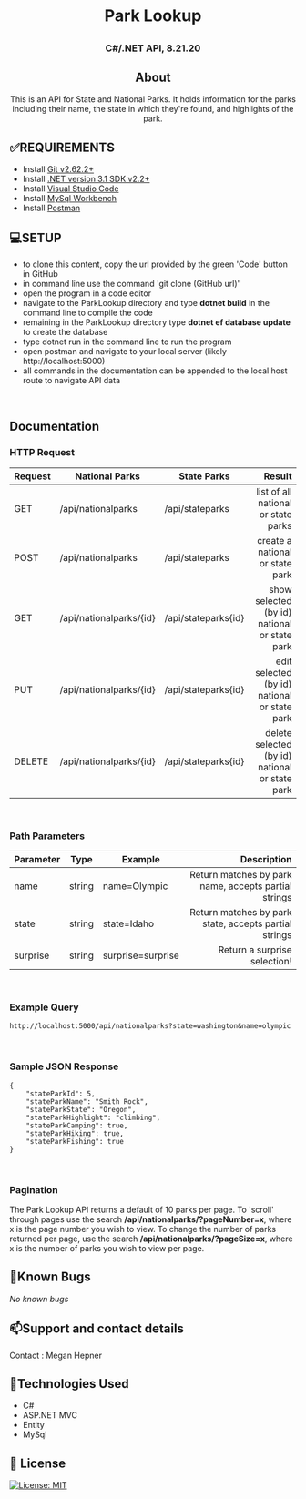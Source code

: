 # <h1 align = "center"> Park Lookup

## <h3 align = "center"> C#/.NET API,  8.21.20

## <h2 align = "center"> About

<p align = "center"> This is an API for State and National Parks. It holds information for the parks including their name, the state in which they're found, and highlights of the park.

## **✅REQUIREMENTS**
* Install [Git v2.62.2+](https://git-scm.com/downloads/)
* Install [.NET version 3.1 SDK v2.2+](https://dotnet.microsoft.com/download/dotnet-core/2.2)
* Install [Visual Studio Code](https://code.visualstudio.com/)
* Install [MySql Workbench](https://www.mysql.com/products/workbench/)
* Install [Postman](https://www.postman.com/)

## **💻SETUP**
* to clone this content, copy the url provided by the green 'Code' button in GitHub
* in command line use the command 'git clone (GitHub url)'
* open the program in a code editor
* navigate to the ParkLookup directory and type **dotnet build** in the command line to compile the code
* remaining in the ParkLookup directory type **dotnet ef database update** to create the database
* type dotnet run in the command line to run the program
* open postman and navigate to your local server (likely http://localhost:5000)
* all commands in the documentation can be appended to the local host route to navigate API data
<br>

## Documentation

### HTTP Request
| Request | National Parks | State Parks | Result |
| :---------- | ----- | ----- | -----: |
| GET | /api/nationalparks | /api/stateparks | list of all national or state parks |
| POST | /api/nationalparks | /api/stateparks | create a national or state park |
| GET | /api/nationalparks/{id} | /api/stateparks{id} | show selected (by id) national or state park |
| PUT | /api/nationalparks/{id} | /api/stateparks{id} | edit selected (by id) national or state park |
| DELETE | /api/nationalparks/{id} | /api/stateparks{id} | delete selected (by id) national or state park |
<br>

### Path Parameters
| Parameter | Type | Example |Description |
| :---------- | ----- | ----- | -----: |
| name | string | name=Olympic | Return matches by park name, accepts partial strings |
| state | string | state=Idaho | Return matches by park state, accepts partial strings |
| surprise | string | surprise=surprise | Return a surprise selection! | 
<br>

### Example Query

``` 
http://localhost:5000/api/nationalparks?state=washington&name=olympic 
```
<br>

### Sample JSON Response

``` 
{
    "stateParkId": 5,
    "stateParkName": "Smith Rock",
    "stateParkState": "Oregon",
    "stateParkHighlight": "climbing",
    "stateParkCamping": true,
    "stateParkHiking": true,
    "stateParkFishing": true
}
 ```
 <br>

### Pagination

The Park Lookup API returns a default of 10 parks per page. To 'scroll' through pages use the search **/api/nationalparks/?pageNumber=x**, where x is the page number you wish to view. To change the number of parks returned per page, use the search **/api/nationalparks/?pageSize=x**, where x is the number of parks you wish to view per page.
## 🐛Known Bugs

_No known bugs_

## 📫Support and contact details

Contact : Megan Hepner

## 🔧Technologies Used

* C#
* ASP.NET MVC
* Entity
* MySql


## **📘 License**
[![License: MIT](https://img.shields.io/badge/License-MIT-yellow.svg)](https://opensource.org/licenses/MIT)